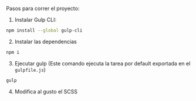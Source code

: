 Pasos para correr el proyecto:

1. Instalar Gulp CLI:

```bash
npm install --global gulp-cli
```

2. Instalar las dependencias

```bash
npm i
```

3. Ejecutar gulp (Este comando ejecuta la tarea por default exportada en el `gulpfile.js`)

```bash
gulp
```

4. Modifica al gusto el SCSS